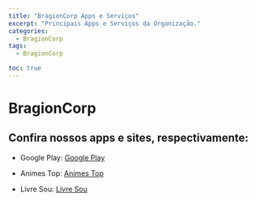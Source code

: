 ```yaml
---
title: "BragionCorp Apps e Serviços"
excerpt: "Principais Apps e Serviços da Organização."
categories:
  - BragionCorp
tags:
  - BragionCorp

toc: true
---
```


# BragionCorp

## Confira nossos apps e sites, respectivamente:

- Google Play: [Google Play](https://play.google.com/store/apps/dev?id=7861111484491563880)

- Animes Top: [Animes Top](https://animestop.com.br/)

- Livre Sou: [Livre Sou](https://livresou.com.br/)